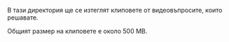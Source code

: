 В тази директория ще се изтеглят клиповете от видеовъпросите, които решавате.

Общият размер на клиповете е около 500 MB.
